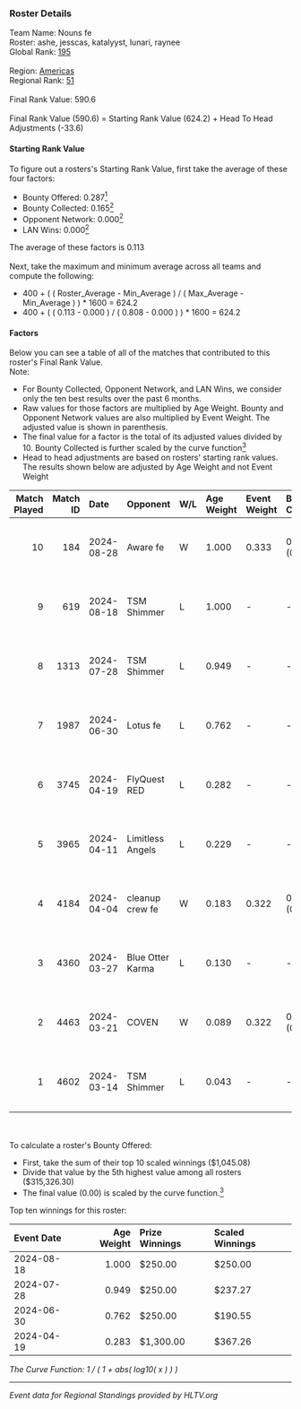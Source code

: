 ### Roster Details<br />
Team Name: Nouns fe<br />
Roster: ashe, jesscas, katalyyst, lunari, raynee<br />
Global Rank: [195](../../standings_global_2024_09_04.md)<br />
<br />
Region: [Americas]( ../../standings_americas_2024_09_04.md)<br />
Regional Rank: [51]( ../../standings_americas_2024_09_04.md)<br />
<br />
Final Rank Value:  590.6<br />
<br />
Final Rank Value (590.6) = Starting Rank Value (624.2) + Head To Head Adjustments (-33.6)<br />

#### Starting Rank Value<br />
To figure out a rosters's Starting Rank Value, first take the average of these four factors:<br />
- Bounty Offered: 0.287[<sup>1</sup>](#table2)
- Bounty Collected: 0.165[<sup>2</sup>](#table1)
- Opponent Network: 0.000[<sup>2</sup>](#table1)
- LAN Wins: 0.000[<sup>2</sup>](#table1)

The average of these factors is 0.113<br />
<br />
Next, take the maximum and minimum average across all teams and compute the following:<br />
- 400 + ( ( Roster_Average - Min_Average ) / ( Max_Average - Min_Average ) ) * 1600 = 624.2
- 400 + ( ( 0.113 - 0.000 ) / ( 0.808 - 0.000 ) ) * 1600 = 624.2


#### Factors<br />
Below you can see a table of all of the matches that contributed to this roster's Final Rank Value.<br />
Note:<br />

- For Bounty Collected, Opponent Network, and LAN Wins, we consider only the ten best results over the past 6 months.
- Raw values for those factors are multiplied by Age Weight. Bounty and Opponent Network values are also multiplied by Event Weight. The adjusted value is shown in parenthesis.
- The final value for a factor is the total of its adjusted values divided by 10. Bounty Collected is further scaled by the curve function[<sup>3</sup>](#curveFunction)
- Head to head adjustments are based on rosters' starting rank values. The results shown below are adjusted by Age Weight and not Event Weight
<span id="table1"></span><br />


| Match Played | Match ID | Date       | Opponent         | W/L | Age Weight | Event Weight | Bounty Collected | Opponent Network | LAN Wins  | H2H Adj. | Roster                                   |
| -: | -: | :- | :- | :- | :- | :- | :- | :- | :- | -: | :- |
|           10 |      184 | 2024-08-28 | Aware fe         | W   | 1.000      | 0.333        | 0.000 (0.000)    | 0.000 (0.000)    | 0 (0.000) |     8.06 | ashe, jesscas, katalyyst, lunari, raynee |
|            9 |      619 | 2024-08-18 | TSM Shimmer      | L   | 1.000      | -            | -                | -                | -         |   -11.89 | ashe, jesscas, katalyyst, lunari, raynee |
|            8 |     1313 | 2024-07-28 | TSM Shimmer      | L   | 0.949      | -            | -                | -                | -         |   -12.28 | ashe, jesscas, katalyyst, lunari, raynee |
|            7 |     1987 | 2024-06-30 | Lotus fe         | L   | 0.762      | -            | -                | -                | -         |   -11.50 | ashe, daria, jesscas, katalyyst, raynee  |
|            6 |     3745 | 2024-04-19 | FlyQuest RED     | L   | 0.282      | -            | -                | -                | -         |    -3.43 | ashe, katalyyst, Knopk@, lunari, tokkis  |
|            5 |     3965 | 2024-04-11 | Limitless Angels | L   | 0.229      | -            | -                | -                | -         |    -3.71 | ashe, jesscas, katalyyst, lunari, tokkis |
|            4 |     4184 | 2024-04-04 | cleanup crew fe  | W   | 0.183      | 0.322        | 0.001 (0.000)    | 0.005 (0.000)    | 0 (0.000) |     2.71 | ashe, jesscas, katalyyst, lunari, tokkis |
|            3 |     4360 | 2024-03-27 | Blue Otter Karma | L   | 0.130      | -            | -                | -                | -         |    -2.03 | ashe, jesscas, katalyyst, lunari, tokkis |
|            2 |     4463 | 2024-03-21 | COVEN            | W   | 0.089      | 0.322        | 0.001 (0.000)    | 0.000 (0.000)    | 0 (0.000) |     1.01 | ashe, jesscas, katalyyst, lunari, tokkis |
|            1 |     4602 | 2024-03-14 | TSM Shimmer      | L   | 0.043      | -            | -                | -                | -         |    -0.55 | ashe, jesscas, katalyyst, lunari, Rice   |

<br />
<span id="table2"></span><br />
To calculate a roster's Bounty Offered:<br />

- First, take the sum of their top 10 scaled winnings ($1,045.08)
- Divide that value by the 5th highest value among all rosters ($315,326.30)
- The final value (0.00) is scaled by the curve function.[<sup>3</sup>](#curveFunction)

Top ten winnings for this roster:<br />

| Event Date | Age Weight | Prize Winnings | Scaled Winnings |
| :- | -: | :- | :- |
| 2024-08-18 |      1.000 | $250.00        | $250.00         |
| 2024-07-28 |      0.949 | $250.00        | $237.27         |
| 2024-06-30 |      0.762 | $250.00        | $190.55         |
| 2024-04-19 |      0.283 | $1,300.00      | $367.26         |


<span id="curveFunction"></span>_The Curve Function: 1 / ( 1 + abs( log10( x ) ) )_<br />

---
_Event data for Regional Standings provided by HLTV.org_<br />
